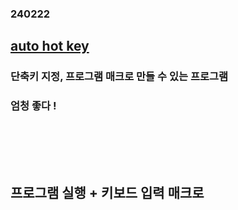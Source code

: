 ### 240222
## [auto hot key](https://www.autohotkey.com/)
### 단축키 지정, 프로그램 매크로 만들 수 있는 프로그램
### 엄청 좋다 !
### <br/><br/><br/>

## 프로그램 실행 + 키보드 입력 매크로
### 
